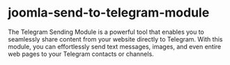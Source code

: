 # joomla-send-to-telegram-module
The Telegram Sending Module is a powerful tool that enables you to seamlessly share content from your website directly to Telegram. With this module, you can effortlessly send text messages, images, and even entire web pages to your Telegram contacts or channels.

